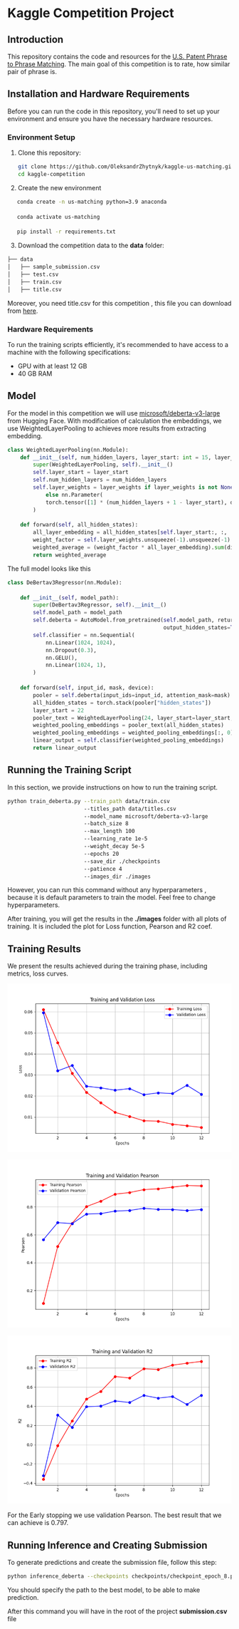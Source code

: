 # Kaggle Competition Project

## Introduction

This repository contains the code and resources for the [U.S. Patent Phrase to Phrase Matching](https://www.kaggle.com/competitions/us-patent-phrase-to-phrase-matching/leaderboard).
The main goal of this competition is to rate, how similar pair of phrase is. 


## Installation and Hardware Requirements

Before you can run the code in this repository, you'll need to set up your environment and ensure you have
the necessary hardware resources.

### Environment Setup

1. Clone this repository:
   ```sh
   git clone https://github.com/OleksandrZhytnyk/kaggle-us-matching.git
   cd kaggle-competition
   ```
2. Create the new environment
  ```sh
     conda create -n us-matching python=3.9 anaconda

     conda activate us-matching

     pip install -r requirements.txt
```

3. Download the competition data to the __data__ folder:
```sh
├── data
│   ├── sample_submission.csv
│   ├── test.csv
│   ├── train.csv
│   ├── title.csv
```
Moreover, you need title.csv for this competition , this file you can download from [here](https://drive.google.com/file/d/1XPLvyMFcyjS61op_TCd_MiYjJd56ZPNh/view?usp=sharing).

### Hardware Requirements
To run the training scripts efficiently, it's recommended to have access to a machine with the following specifications:

* GPU with at least 12 GB 
* 40 GB RAM

## Model 

For the model in this competition we will use [microsoft/deberta-v3-large](https://huggingface.co/microsoft/deberta-v3-large) from Hugging Face.
With modification of calculation the embeddings, we use WeightedLayerPooling to achieves more results from extracting embedding.

```python
class WeightedLayerPooling(nn.Module):
    def __init__(self, num_hidden_layers, layer_start: int = 15, layer_weights=None):
        super(WeightedLayerPooling, self).__init__()
        self.layer_start = layer_start
        self.num_hidden_layers = num_hidden_layers
        self.layer_weights = layer_weights if layer_weights is not None \
            else nn.Parameter(
            torch.tensor([1] * (num_hidden_layers + 1 - layer_start), dtype=torch.float)
        )

    def forward(self, all_hidden_states):
        all_layer_embedding = all_hidden_states[self.layer_start:, :, :, :]
        weight_factor = self.layer_weights.unsqueeze(-1).unsqueeze(-1).unsqueeze(-1).expand(all_layer_embedding.size())
        weighted_average = (weight_factor * all_layer_embedding).sum(dim=0) / self.layer_weights.sum()
        return weighted_average
```

The full model looks like this 
```python
class DeBertav3Regressor(nn.Module):

    def __init__(self, model_path):
        super(DeBertav3Regressor, self).__init__()
        self.model_path = model_path
        self.deberta = AutoModel.from_pretrained(self.model_path, return_dict=True, output_attentions=False,
                                                 output_hidden_states=True)
        self.classifier = nn.Sequential(
            nn.Linear(1024, 1024),
            nn.Dropout(0.3),
            nn.GELU(),
            nn.Linear(1024, 1),
        )

    def forward(self, input_id, mask, device):
        pooler = self.deberta(input_ids=input_id, attention_mask=mask)
        all_hidden_states = torch.stack(pooler["hidden_states"])
        layer_start = 22
        pooler_text = WeightedLayerPooling(24, layer_start=layer_start, layer_weights=None).to(device)
        weighted_pooling_embeddings = pooler_text(all_hidden_states)
        weighted_pooling_embeddings = weighted_pooling_embeddings[:, 0]
        linear_output = self.classifier(weighted_pooling_embeddings)
        return linear_output
```

## Running the Training Script

In this section, we provide instructions on how to run the training script.

```sh
python train_deberta.py --train_path data/train.csv
                        --titles_path data/titles.csv
                        --model_name microsoft/deberta-v3-large
                        --batch_size 8
                        --max_length 100
                        --learning_rate 1e-5
                        --weight_decay 5e-5
                        --epochs 20
                        --save_dir ./checkpoints
                        --patience 4
                        --images_dir ./images
```
However, you can run this command without any hyperparameters , because it is default parameters to train the model.
Feel free to change hyperparameters.

After training, you will get the results in the __./images__ folder with all plots of training.
It is included the plot for Loss function, Pearson and R2 coef.

## Training Results
We present the results achieved during the training phase, including metrics, loss curves.

![](images/Loss_plot.png)

![](images/Pearson_plot.png)

![](images/R2_plot.png)

For the Early stopping we use validation Pearson. The best result that we can achieve is 0.797.

## Running Inference and Creating Submission
To generate predictions and create the submission file, follow this step:

```sh 
python inference_deberta --checkpoints checkpoints/checkpoint_epoch_8.pth
```

You should specify the path to the best model, to be able to make prediction.

After this command you will have in the root of the project __submission.csv__ file